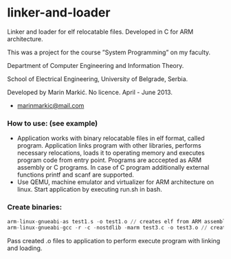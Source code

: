 # linker-and-loader
Linker and loader for elf relocatable files. Developed in C for ARM architecture.

This was a project for the course ”System Programming” on my faculty.


Department of Computer Engineering and Information Theory.


School of Electrical Engineering, University of Belgrade, Serbia.


Developed by Marin Markić. No licence. April - June 2013.
- marinmarkic@mail.com


### How to use: (see example)

- Application works with binary relocatable files in elf format, called program. Application links program with other libraries, performs necessary relocations, loads it to operating memory and executes program code from entry point. Programs are acccepted as ARM assembly or C programs. In case of C program additionally external functions printf and scanf are supported. 
- Use QEMU, machine emulator and virtualizer for ARM architecture on linux. Start application by executing run.sh in bash.

### Create binaries:
```asm
arm-linux-gnueabi-as test1.s -o test1.o // creates elf from ARM assembly file
arm-linux-gnueabi-gcc -r -c -nostdlib -marm test3.c -o test3.o // creates elf from C file
```

Pass created .o files to application to perform execute program with linking and loading.